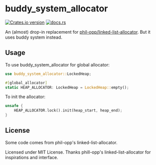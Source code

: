 buddy_system_allocator
=================================

[![Crates.io version][crate-img]][crate]
[![docs.rs][docs-img]][docs]


An (almost) drop-in replacement for [phil-opp/linked-list-allocator](https://github.com/phil-opp/linked-list-allocator). But it uses buddy system instead.


## Usage

To use buddy_system_allocator for global allocator:

```rust
use buddy_system_allocator::LockedHeap;

#[global_allocator]
static HEAP_ALLOCATOR: LockedHeap = LockedHeap::empty();
```

To init the allocator:

```rust
unsafe {
    HEAP_ALLOCATOR.lock().init(heap_start, heap_end);
}
```

## License

Some code comes from phil-opp's linked-list-allocator.

Licensed under MIT License. Thanks phill-opp's linked-list-allocator for inspirations and interface.

[crate-img]:     https://img.shields.io/crates/v/buddy_system_allocator.svg
[crate]:         https://crates.io/crates/buddy_system_allocator
[docs-img]:      https://docs.rs/buddy_system_allocator/badge.svg
[docs]:          https://docs.rs/buddy_system_allocator


